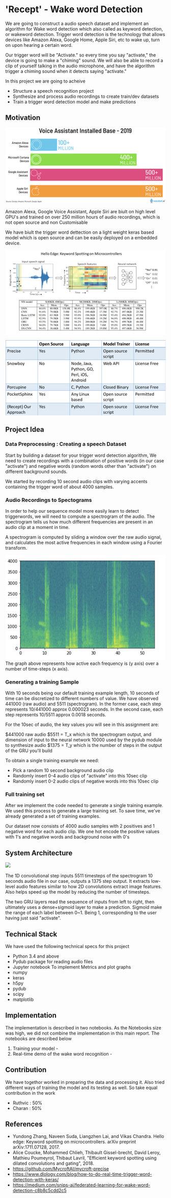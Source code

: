 # 'Recept' - Wake word Detection

We are going to construct a audio speech dataset and implement an algorithm for Wake word detection which also called as keyword detection, or wakeword detection. Trigger word detection is the technology that allows devices like Amazon Alexa, Google Home, Apple Siri, etc to wake up, turn on upon hearing a certain word.

Our trigger word will be "Activate." so every time you say "activate," the device is going to make a "chiming" sound. We will also be able to record a clip of yourself talking in the audio microphone, and have the algorithm trigger a chiming sound when it detects saying "activate."

In this project we are going to acheive 
* Structure a speech recognition project
* Synthesize and process audio recordings to create train/dev datasets
* Train a trigger word detection model and make predictions

## Motivation
![](https://github.com/Ruthvicp/CS5590_PyDL/raw/master/Project/Documentation/motivation.png)

Amazon Alexa, Google Voice Assistant, Apple Siri are biult on high level GPU's and trained on over 250 million hours of audio recordings, which is not open source and non Customisable

We have biult the trigger word dettection on a light weight keras based model which is open source and can be easily deployed on a embedded device.

![](https://github.com/Ruthvicp/CS5590_PyDL/raw/master/Project/Documentation/motivation2.png)

![](https://github.com/Ruthvicp/CS5590_PyDL/raw/master/Project/Documentation/motivation3.png)

## Project Idea

### Data Preprocessing : Creating a speech Dataset
Start by building a dataset for your trigger word detection algorithm, We need to create recordings with a combination of positive words (in our case "activate") and negative words (random words other than "activate") on different background sounds.

We started by recording 10 second audio clips with varying accents containing the trigger word of about 4000 samples.

### Audio Recordings to Spectograms
In order to help our sequence model more easily learn to detect triggerwords, we will need to compute a spectrogram of the audio. The spectrogram tells us how much different frequencies are present in an audio clip at a moment in time.

A spectrogram is computed by sliding a window over the raw audio signal, and calculates the most active frequencies in each window using a Fourier transform.

![](https://github.com/Ruthvicp/CS5590_PyDL/raw/master/Project/Documentation/spectogram.png)
The graph above represents how active each frequency is (y axis) over a number of time-steps (x axis).
### Generating a training Sample

With 10 seconds being our default training example length, 10 seconds of time can be discretized to different numbers of value. We have observed 441000 (raw audio) and 5511 (spectrogram). In the former case, each step represents 10/441000 approx 0.000023 seconds. In the second case, each step represents 10/5511 approx 0.0018 seconds.

For the 10sec of audio, the key values you will see in this assignment are:

$441000 raw audio
$5511 = T_x which is the spectrogram output, and dimension of input to the neural network
10000 used by the pydub module to synthesize audio
$1375 = T_y which is the number of steps in the output of the GRU you'll build

To obtain a single training example we need:

* Pick a random 10 second background audio clip
* Randomly insert 0-4 audio clips of "activate" into this 10sec clip
* Randomly insert 0-2 audio clips of negative words into this 10sec clip

### Full training set
After we implement the code needed to generate a single training example. We used this process to generate a large training set. To save time, we've already generated a set of training examples.

Our dataset now consists of 4000 audio samples with 2 positives and 1 negative word for each audio clip.
We one hot encode the positive values with 1's and negative words and background noise with 0's

## System Architecture
![](file:///C:/Users/ruthv/Documents/GitHub/CS5590_PyDL/raw/master/Project/Documentation/architecture.jpg)

The 1D convolutional step inputs 5511 timesteps of the spectrogram 10 seconds audio file in our case, outputs a 1375 step output. It extracts low-level audio features similar to how 2D convolutions extract image features. Also helps speed up the model by reducing the number of timesteps.

The two GRU layers read the sequence of inputs from left to right, then ultimately uses a dense+sigmoid layer to make a prediction. Sigmoid make the range of each label between 0~1. Being 1, corresponding to the user having just said "activate".

## Technical Stack
We have used the following technical specs for this project

* Python 3.4 and above
* Pydub package for reading audio files 
* Jupyter notebook
To implement Metrics and plot graphs
* numpy
* keras
* h5py
* pydub
* scipy
* matplotlib

## Implementation
The implementation is described in two notebooks. As the Notebooks size was high, we did not combine the implementation in this main report. The notebooks are described below
1. Training your model - 
2. Real-time demo of the wake word recognition - 

## Contribution
We have togethor worked in preparing the data and processing it. Also tried different ways of training the model and its testing as well. So take equal contribution in the work

- Ruthvic : 50%
- Charan : 50%

## References

- Yundong Zhang, Naveen Suda, Liangzhen Lai, and Vikas Chandra. Hello edge: Keyword spotting on microcontrollers. arXiv preprint arXiv:1711.07128, 2017.
- Alice Coucke, Mohammed Chlieh, Thibault Gissel-brecht, David Leroy, Mathieu Poumeyrol, Thibaut Lavril, "Efficient keyword spotting using dilated convolutions and gating", 2018.
- https://github.com/MycroftAI/mycroft-precise
- https://www.dlology.com/blog/how-to-do-real-time-trigger-word-detection-with-keras/
- https://medium.com/snips-ai/federated-learning-for-wake-word-detection-c8b8c5cdd2c5

